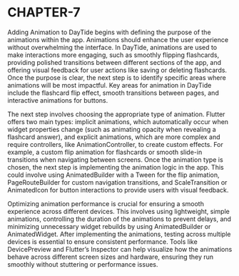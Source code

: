 # CHAPTER-7

Adding Animation to DayTide begins with defining the purpose of the animations within the app. Animations should enhance the user experience without overwhelming the interface. In DayTide, animations are used to make interactions more engaging, such as smoothly flipping flashcards, providing polished transitions between different sections of the app, and offering visual feedback for user actions like saving or deleting flashcards. Once the purpose is clear, the next step is to identify specific areas where animations will be most impactful. Key areas for animation in DayTide include the flashcard flip effect, smooth transitions between pages, and interactive animations for buttons.

The next step involves choosing the appropriate type of animation. Flutter offers two main types: implicit animations, which automatically occur when widget properties change (such as animating opacity when revealing a flashcard answer), and explicit animations, which are more complex and require controllers, like AnimationController, to create custom effects. For example, a custom flip animation for flashcards or smooth slide-in transitions when navigating between screens. Once the animation type is chosen, the next step is implementing the animation logic in the app. This could involve using AnimatedBuilder with a Tween for the flip animation, PageRouteBuilder for custom navigation transitions, and ScaleTransition or AnimatedIcon for button interactions to provide users with visual feedback.

Optimizing animation performance is crucial for ensuring a smooth experience across different devices. This involves using lightweight, simple animations, controlling the duration of the animations to prevent delays, and minimizing unnecessary widget rebuilds by using AnimatedBuilder or AnimatedWidget. After implementing the animations, testing across multiple devices is essential to ensure consistent performance. Tools like DevicePreview and Flutter’s Inspector can help visualize how the animations behave across different screen sizes and hardware, ensuring they run smoothly without stuttering or performance issues.

